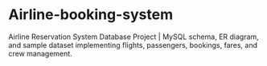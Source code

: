 # Airline-booking-system
Airline Reservation System Database Project | MySQL schema, ER diagram, and sample dataset implementing flights, passengers, bookings, fares, and crew management.

